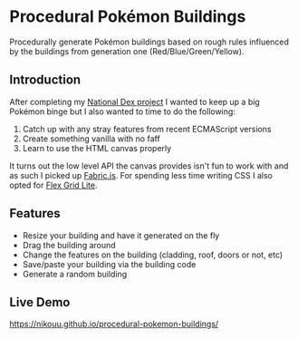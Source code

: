 # Procedural Pokémon Buildings

Procedurally generate Pokémon buildings based on rough rules influenced by the buildings from generation one (Red/Blue/Green/Yellow). 

## Introduction
After completing my [National Dex project](https://www.nikouusitalo.com/blog/making-a-living-dex-part-1-a-lifelong-dream/) I wanted to keep up a big Pokémon binge but I also wanted to time to do the following:
1. Catch up with any stray features from recent ECMAScript versions
2. Create something vanilla with no faff
3. Learn to use the HTML canvas properly

It turns out the low level API the canvas provides isn't fun to work with and as such I picked up [Fabric.js](http://fabricjs.com/). For spending less time writing CSS I also opted for [Flex Grid Lite](https://flexgridlite.elliotdahl.com/).

## Features
- Resize your building and have it generated on the fly
- Drag the building around
- Change the features on the building (cladding, roof, doors or not, etc)
- Save/paste your building via the building code
- Generate a random building

## Live Demo
https://nikouu.github.io/procedural-pokemon-buildings/
